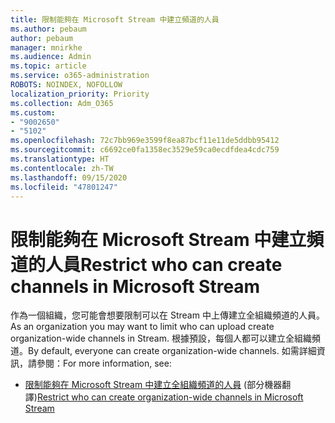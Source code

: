 ```yaml
---
title: 限制能夠在 Microsoft Stream 中建立頻道的人員
ms.author: pebaum
author: pebaum
manager: mnirkhe
ms.audience: Admin
ms.topic: article
ms.service: o365-administration
ROBOTS: NOINDEX, NOFOLLOW
localization_priority: Priority
ms.collection: Adm_O365
ms.custom:
- "9002650"
- "5102"
ms.openlocfilehash: 72c7bb969e3599f8ea87bcf11e11de5ddbb95412
ms.sourcegitcommit: c6692ce0fa1358ec3529e59ca0ecdfdea4cdc759
ms.translationtype: HT
ms.contentlocale: zh-TW
ms.lasthandoff: 09/15/2020
ms.locfileid: "47801247"
---
```

# <a name="restrict-who-can-create-channels-in-microsoft-stream"></a><span data-ttu-id="31d62-102">限制能夠在 Microsoft Stream 中建立頻道的人員</span><span class="sxs-lookup"><span data-stu-id="31d62-102">Restrict who can create channels in Microsoft Stream</span></span>

<span data-ttu-id="31d62-103">作為一個組織，您可能會想要限制可以在 Stream 中上傳建立全組織頻道的人員。</span><span class="sxs-lookup"><span data-stu-id="31d62-103">As an organization you may want to limit who can upload create organization-wide channels in Stream.</span></span> <span data-ttu-id="31d62-104">根據預設，每個人都可以建立全組織頻道。</span><span class="sxs-lookup"><span data-stu-id="31d62-104">By default, everyone can create organization-wide channels.</span></span> <span data-ttu-id="31d62-105">如需詳細資訊，請參閱：</span><span class="sxs-lookup"><span data-stu-id="31d62-105">For more information, see:</span></span>

- <span data-ttu-id="31d62-106">[限制能夠在 Microsoft Stream 中建立全組織頻道的人員](https://docs.microsoft.com/stream/restrict-companywide-channels) (部分機器翻譯)</span><span class="sxs-lookup"><span data-stu-id="31d62-106">[Restrict who can create organization-wide channels in Microsoft Stream](https://docs.microsoft.com/stream/restrict-companywide-channels)</span></span>

